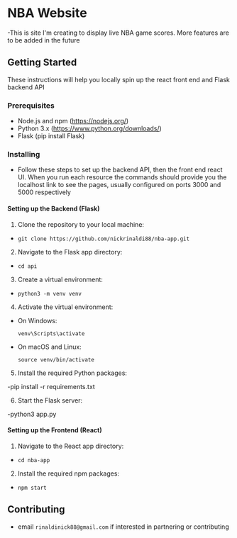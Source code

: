# NBA Website

-This is site I'm creating to display live NBA game scores. More features are to be added in the future 

## Getting Started

These instructions will help you locally spin up the react front end and Flask backend API 

### Prerequisites

- Node.js and npm (https://nodejs.org/)
- Python 3.x (https://www.python.org/downloads/)
- Flask (pip install Flask)

### Installing

- Follow these steps to set up the backend API, then the front end react UI. When you run each resource the commands should provide you the localhost link to see the pages, usually configured on ports 3000 and 5000 respectively

#### Setting up the Backend (Flask)

1. Clone the repository to your local machine:

- ```git clone https://github.com/nickrinaldi88/nba-app.git```

2. Navigate to the Flask app directory:

- ```cd api```

3. Create a virtual environment:

- ```python3 -m venv venv```

4. Activate the virtual environment:

- On Windows:
  ```
  venv\Scripts\activate
  ```
- On macOS and Linux:
  ```
  source venv/bin/activate
  ```

5. Install the required Python packages:

-pip install -r requirements.txt

6. Start the Flask server:

-python3 app.py

#### Setting up the Frontend (React)

1. Navigate to the React app directory:

- ```cd nba-app```

2. Install the required npm packages:

- ```npm start```


## Contributing

- email ```rinaldinick88@gmail.com``` if interested in partnering or contributing